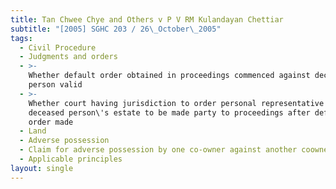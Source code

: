 ```yaml
---
title: Tan Chwee Chye and Others v P V RM Kulandayan Chettiar
subtitle: "[2005] SGHC 203 / 26\_October\_2005"
tags:
  - Civil Procedure
  - Judgments and orders
  - >-
    Whether default order obtained in proceedings commenced against deceased
    person valid
  - >-
    Whether court having jurisdiction to order personal representative of
    deceased person\'s estate to be made party to proceedings after default
    order made
  - Land
  - Adverse possession
  - Claim for adverse possession by one co-owner against another coowner
  - Applicable principles
layout: single
---
```



